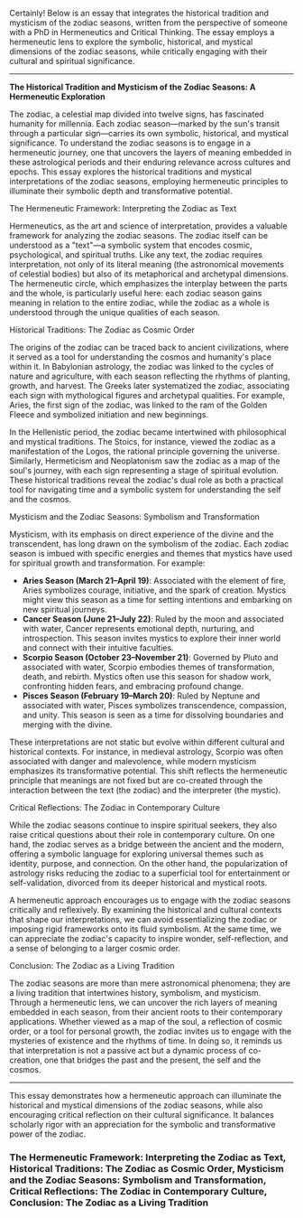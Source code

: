 Certainly! Below is an essay that integrates the historical tradition and mysticism of the zodiac seasons, written from the perspective of someone with a PhD in Hermeneutics and Critical Thinking. The essay employs a hermeneutic lens to explore the symbolic, historical, and mystical dimensions of the zodiac seasons, while critically engaging with their cultural and spiritual significance.

---

**The Historical Tradition and Mysticism of the Zodiac Seasons: A Hermeneutic Exploration**

The zodiac, a celestial map divided into twelve signs, has fascinated humanity for millennia. Each zodiac season—marked by the sun's transit through a particular sign—carries its own symbolic, historical, and mystical significance. To understand the zodiac seasons is to engage in a hermeneutic journey, one that uncovers the layers of meaning embedded in these astrological periods and their enduring relevance across cultures and epochs. This essay explores the historical traditions and mystical interpretations of the zodiac seasons, employing hermeneutic principles to illuminate their symbolic depth and transformative potential.

The Hermeneutic Framework: Interpreting the Zodiac as Text

Hermeneutics, as the art and science of interpretation, provides a valuable framework for analyzing the zodiac seasons. The zodiac itself can be understood as a "text"—a symbolic system that encodes cosmic, psychological, and spiritual truths. Like any text, the zodiac requires interpretation, not only of its literal meaning (the astronomical movements of celestial bodies) but also of its metaphorical and archetypal dimensions. The hermeneutic circle, which emphasizes the interplay between the parts and the whole, is particularly useful here: each zodiac season gains meaning in relation to the entire zodiac, while the zodiac as a whole is understood through the unique qualities of each season.

Historical Traditions: The Zodiac as Cosmic Order

The origins of the zodiac can be traced back to ancient civilizations, where it served as a tool for understanding the cosmos and humanity's place within it. In Babylonian astrology, the zodiac was linked to the cycles of nature and agriculture, with each season reflecting the rhythms of planting, growth, and harvest. The Greeks later systematized the zodiac, associating each sign with mythological figures and archetypal qualities. For example, Aries, the first sign of the zodiac, was linked to the ram of the Golden Fleece and symbolized initiation and new beginnings.

In the Hellenistic period, the zodiac became intertwined with philosophical and mystical traditions. The Stoics, for instance, viewed the zodiac as a manifestation of the Logos, the rational principle governing the universe. Similarly, Hermeticism and Neoplatonism saw the zodiac as a map of the soul's journey, with each sign representing a stage of spiritual evolution. These historical traditions reveal the zodiac's dual role as both a practical tool for navigating time and a symbolic system for understanding the self and the cosmos.

Mysticism and the Zodiac Seasons: Symbolism and Transformation

Mysticism, with its emphasis on direct experience of the divine and the transcendent, has long drawn on the symbolism of the zodiac. Each zodiac season is imbued with specific energies and themes that mystics have used for spiritual growth and transformation. For example:

- **Aries Season (March 21–April 19)**: Associated with the element of fire, Aries symbolizes courage, initiative, and the spark of creation. Mystics might view this season as a time for setting intentions and embarking on new spiritual journeys.
- **Cancer Season (June 21–July 22)**: Ruled by the moon and associated with water, Cancer represents emotional depth, nurturing, and introspection. This season invites mystics to explore their inner world and connect with their intuitive faculties.
- **Scorpio Season (October 23–November 21)**: Governed by Pluto and associated with water, Scorpio embodies themes of transformation, death, and rebirth. Mystics often use this season for shadow work, confronting hidden fears, and embracing profound change.
- **Pisces Season (February 19–March 20)**: Ruled by Neptune and associated with water, Pisces symbolizes transcendence, compassion, and unity. This season is seen as a time for dissolving boundaries and merging with the divine.

These interpretations are not static but evolve within different cultural and historical contexts. For instance, in medieval astrology, Scorpio was often associated with danger and malevolence, while modern mysticism emphasizes its transformative potential. This shift reflects the hermeneutic principle that meanings are not fixed but are co-created through the interaction between the text (the zodiac) and the interpreter (the mystic).

Critical Reflections: The Zodiac in Contemporary Culture

While the zodiac seasons continue to inspire spiritual seekers, they also raise critical questions about their role in contemporary culture. On one hand, the zodiac serves as a bridge between the ancient and the modern, offering a symbolic language for exploring universal themes such as identity, purpose, and connection. On the other hand, the popularization of astrology risks reducing the zodiac to a superficial tool for entertainment or self-validation, divorced from its deeper historical and mystical roots.

A hermeneutic approach encourages us to engage with the zodiac seasons critically and reflexively. By examining the historical and cultural contexts that shape our interpretations, we can avoid essentializing the zodiac or imposing rigid frameworks onto its fluid symbolism. At the same time, we can appreciate the zodiac's capacity to inspire wonder, self-reflection, and a sense of belonging to a larger cosmic order.

Conclusion: The Zodiac as a Living Tradition

The zodiac seasons are more than mere astronomical phenomena; they are a living tradition that intertwines history, symbolism, and mysticism. Through a hermeneutic lens, we can uncover the rich layers of meaning embedded in each season, from their ancient roots to their contemporary applications. Whether viewed as a map of the soul, a reflection of cosmic order, or a tool for personal growth, the zodiac invites us to engage with the mysteries of existence and the rhythms of time. In doing so, it reminds us that interpretation is not a passive act but a dynamic process of co-creation, one that bridges the past and the present, the self and the cosmos.

---

This essay demonstrates how a hermeneutic approach can illuminate the historical and mystical dimensions of the zodiac seasons, while also encouraging critical reflection on their cultural significance. It balances scholarly rigor with an appreciation for the symbolic and transformative power of the zodiac.


### The Hermeneutic Framework: Interpreting the Zodiac as Text, Historical Traditions: The Zodiac as Cosmic Order, Mysticism and the Zodiac Seasons: Symbolism and Transformation, Critical Reflections: The Zodiac in Contemporary Culture, Conclusion: The Zodiac as a Living Tradition

